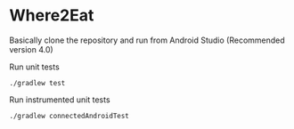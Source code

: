 # Where2Eat
Basically clone the repository and run from Android Studio (Recommended version 4.0)

Run unit tests

`./gradlew test`

Run instrumented unit tests

`./gradlew connectedAndroidTest`
